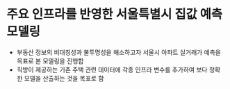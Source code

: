 # 주요 인프라를 반영한 서울특별시 집값 예측 모델링

- 부동산 정보의 비대칭성과 불투명성을 해소하고자 서울시 아파트 실거래가 예측을 목표로 본 모델링을 진행함
- 직방이 제공하는 기존 주택 관련 데이터에 각종 인프라 변수를 추가하여 보다 정확한 모델을 산출하는 것을 목표로 함
